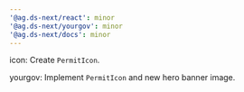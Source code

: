 ```yaml
---
'@ag.ds-next/react': minor
'@ag.ds-next/yourgov': minor
'@ag.ds-next/docs': minor
---
```


icon: Create `PermitIcon`.

yourgov: Implement `PermitIcon` and new hero banner image.
